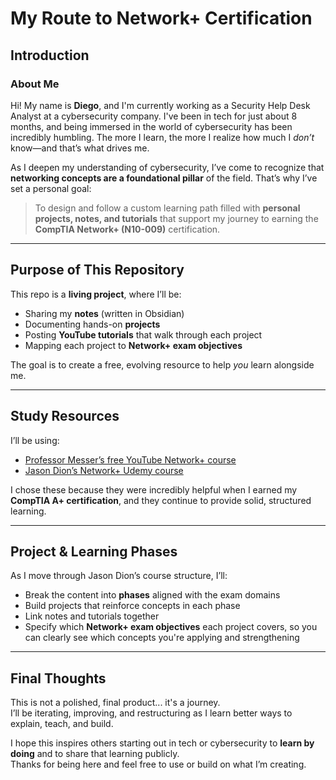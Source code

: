 #  My Route to Network+ Certification

## Introduction

### About Me

Hi! My name is **Diego**, and I'm currently working as a Security Help Desk Analyst at a cybersecurity company. I've been in tech for just about 8 months, and being immersed in the world of cybersecurity has been incredibly humbling. The more I learn, the more I realize how much I *don’t* know—and that’s what drives me.

As I deepen my understanding of cybersecurity, I’ve come to recognize that **networking concepts are a foundational pillar** of the field. That’s why I’ve set a personal goal:  
> To design and follow a custom learning path filled with **personal projects, notes, and tutorials** that support my journey to earning the **CompTIA Network+ (N10-009)** certification.

---

## Purpose of This Repository

This repo is a **living project**, where I’ll be:
- Sharing my **notes** (written in Obsidian)
- Documenting hands-on **projects**
- Posting **YouTube tutorials** that walk through each project
- Mapping each project to **Network+ exam objectives**

The goal is to create a free, evolving resource to help *you* learn alongside me.

---

## Study Resources

I’ll be using:
- [Professor Messer’s free YouTube Network+ course](https://www.youtube.com/user/professormesser)
- [Jason Dion’s Network+ Udemy course](https://www.udemy.com/user/jason-dion/)  

I chose these because they were incredibly helpful when I earned my **CompTIA A+ certification**, and they continue to provide solid, structured learning.

---

## Project & Learning Phases

As I move through Jason Dion’s course structure, I’ll:
- Break the content into **phases** aligned with the exam domains
- Build projects that reinforce concepts in each phase
- Link notes and tutorials together
- Specify which **Network+ exam objectives** each project covers, so you can clearly see which concepts you're applying and strengthening

---

## Final Thoughts

This is not a polished, final product... it's a journey.  
I’ll be iterating, improving, and restructuring as I learn better ways to explain, teach, and build.

I hope this inspires others starting out in tech or cybersecurity to **learn by doing** and to share that learning publicly.  
Thanks for being here and feel free to use or build on what I’m creating.
